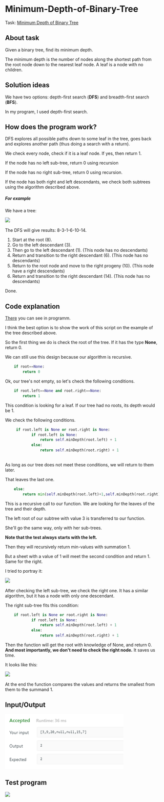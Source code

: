 # Minimum-Depth-of-Binary-Tree

Task: [Minimum Depth of Binary Tree](https://leetcode.com/problems/minimum-depth-of-binary-tree/)

## About task
Given a binary tree, find its minimum depth.

The minimum depth is the number of nodes along the shortest path from the root node down to the nearest leaf node.
 A leaf is a node with no children.

## Solution ideas
We have two options: depth-first search (**DFS**) and breadth-first search (**BFS**).

In my program, I used depth-first search.


## How does the program work?
DFS explores all possible paths down to some leaf in the tree, goes back and explores another path (thus doing a search with a return). 

We check every node, check if it is a leaf node. If yes, then return 1.

If the node has no left sub-tree, return 0 using recursion

If the node has no right sub-tree, return 0 using recursion.

If the node has both right and left descendants, we check both subtrees using the algorithm described above. 
##### For example
We have a tree:

![](https://github.com/chichikow/Minimum-Depth-of-Binary-Tree/blob/master/bin.png)

The DFS will give results: 8-3-1-6-10-14.

1. Start at the root (8).
2. Go to the left descendant (3).
3. Then go to the left descendant (1).  (This node has no descendants)
4. Return and transition to the right descendant (6). (This node has no descendants)
5. Return to the root node and move to the right progeny (10). (This node have a right descendants)
6. Return and transition to the right descendant (14). (This node has no descendants)

Done.


## Code explanation 
[There](https://github.com/chichikow/Minimum-Depth-of-Binary-Tree/blob/master/min_depth.py) you can see in programm.

I think the best option is to show the work of this script on the example of the tree described above. 

So the first thing we do is check the root of the tree. If it has the type **None**, return 0.

We can still use this design because our algorithm is recursive.
```python
    if root==None:
        return 0
```
Ok, our tree's not empty, so let's check the following conditions.
```python
    if root.left==None and root.right==None: 
        return 1
 ```
This condition is looking for a leaf. If our tree had no roots, its depth would be 1.

We check the following conditions. 
```python
     if root.left is None or root.right is None:
            if root.left is None:
                return self.minDepth(root.left) + 1
            else:
                return self.minDepth(root.right) + 1
                
```          
As long as our tree does not meet these conditions, we will return to them later.

That leaves the last one.
```python
    else:
        return min(self.minDepth(root.left)+1,self.minDepth(root.right)+1)
```   
This is a recursive call to our function. We are looking for the leaves of the tree and their depth.

The left root of our subtree with value 3 is transferred to our function.

She'll go the same way, only with her sub-trees.

**Note that the test always starts with the left.**

Then they will recursively return min-values with summation 1.

But a sheet with a value of 1 will meet the second condition and return 1. Same for the right.

I tried to portray it:

![](https://github.com/chichikow/Minimum-Depth-of-Binary-Tree/blob/master/example.png)

After checking the left sub-tree, we check the right one. It has a similar algorithm, but it has a node with only one descendant.

The right sub-tree fits this condition:
```python
    if root.left is None or root.right is None:
            if root.left is None:
                return self.minDepth(root.left) + 1
            else:
                return self.minDepth(root.right) + 1
 ``` 
Then the function will get the root with knowledge of None, and return 0. **And most importantly, we don't need to check the right node.** It saves us time.

It looks like this:

![](https://github.com/chichikow/Minimum-Depth-of-Binary-Tree/blob/master/example1.png)


At the end the function compares the values and returns the smallest from them to the summand 1.
## Input/Output
![](https://github.com/Francis-Morgan/Minimum-Depth-of-Binary-Tree/blob/master/run_code.PNG)
## Test program

![](https://github.com/chichikow/Minimum-Depth-of-Binary-Tree/blob/master/outputt.PNG)
   
    
        
        

